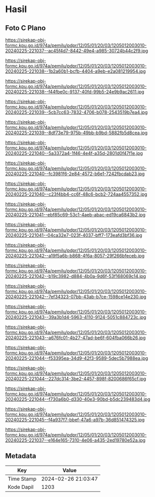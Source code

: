 # Hasil

## Foto C Plano

https://sirekap-obj-formc.kpu.go.id/974a/pemilu/pdpr/12/05/01/20/03/1205012003010-20240225-221037--ac45f4d7-8442-49e4-a985-30724b44c2f9.jpg

https://sirekap-obj-formc.kpu.go.id/974a/pemilu/pdpr/12/05/01/20/03/1205012003010-20240225-221038--1b2a60b1-bcfb-4404-a9eb-e2a081219954.jpg

https://sirekap-obj-formc.kpu.go.id/974a/pemilu/pdpr/12/05/01/20/03/1205012003010-20240225-221038--f44fbe0c-9137-40fd-99b5-24e9b9ac2611.jpg

https://sirekap-obj-formc.kpu.go.id/974a/pemilu/pdpr/12/05/01/20/03/1205012003010-20240225-221039--5cb7cc63-7832-4706-b078-2543519b7ea4.jpg

https://sirekap-obj-formc.kpu.go.id/974a/pemilu/pdpr/12/05/01/20/03/1205012003010-20240225-221039--8df73e79-975b-49bb-b9bd-5882fb5d8cea.jpg

https://sirekap-obj-formc.kpu.go.id/974a/pemilu/pdpr/12/05/01/20/03/1205012003010-20240225-221040--5a3372a4-1f46-4e4f-a35d-2801d0f47f1e.jpg

https://sirekap-obj-formc.kpu.go.id/974a/pemilu/pdpr/12/05/01/20/03/1205012003010-20240225-221040--fc3981f6-2e84-4572-b6e1-7242fbcdab23.jpg

https://sirekap-obj-formc.kpu.go.id/974a/pemilu/pdpr/12/05/01/20/03/1205012003010-20240225-221040--c23f4bb4-cc6f-48c6-bcb2-724aa4557352.jpg

https://sirekap-obj-formc.kpu.go.id/974a/pemilu/pdpr/12/05/01/20/03/1205012003010-20240225-221041--ebf85c69-53c1-4aeb-abac-ed19ca6843b2.jpg

https://sirekap-obj-formc.kpu.go.id/974a/pemilu/pdpr/12/05/01/20/03/1205012003010-20240225-221041--04ca32e7-023f-4037-bff7-173eafd3bf36.jpg

https://sirekap-obj-formc.kpu.go.id/974a/pemilu/pdpr/12/05/01/20/03/1205012003010-20240225-221042--a19f5a6b-b868-4f6a-8057-29f266bfeceb.jpg

https://sirekap-obj-formc.kpu.go.id/974a/pemilu/pdpr/12/05/01/20/03/1205012003010-20240225-221042--b19c3982-d884-4b0a-9d6f-53f168069c14.jpg

https://sirekap-obj-formc.kpu.go.id/974a/pemilu/pdpr/12/05/01/20/03/1205012003010-20240225-221042--7ef34323-07bb-43ab-b7ce-1598ce14e230.jpg

https://sirekap-obj-formc.kpu.go.id/974a/pemilu/pdpr/12/05/01/20/03/1205012003010-20240225-221043--39a3b1d4-5963-4110-9124-5051c884723c.jpg

https://sirekap-obj-formc.kpu.go.id/974a/pemilu/pdpr/12/05/01/20/03/1205012003010-20240225-221043--a676fc01-4b27-47ad-be6f-604fba066b26.jpg

https://sirekap-obj-formc.kpu.go.id/974a/pemilu/pdpr/12/05/01/20/03/1205012003010-20240225-221044--f53395ea-34d9-42f3-9589-5dec5b7988ea.jpg

https://sirekap-obj-formc.kpu.go.id/974a/pemilu/pdpr/12/05/01/20/03/1205012003010-20240225-221044--227dc314-3be2-4457-898f-8200686f65cf.jpg

https://sirekap-obj-formc.kpu.go.id/974a/pemilu/pdpr/12/05/01/20/03/1205012003010-20240225-221044--f730a6b0-d330-40e3-90bd-b5dc239483d4.jpg

https://sirekap-obj-formc.kpu.go.id/974a/pemilu/pdpr/12/05/01/20/03/1205012003010-20240225-221045--f4a937f7-bbef-47a6-a97b-36d851474325.jpg

https://sirekap-obj-formc.kpu.go.id/974a/pemilu/pdpr/12/05/01/20/03/1205012003010-20240225-221037--e164e165-7310-4e06-a435-2ed19780e52a.jpg


## Metadata

| Key        | Value               |
| ---------- | ------------------- |
| Time Stamp | 2024-02-26 21:03:47 |
| Kode Dapil | 1203                |



